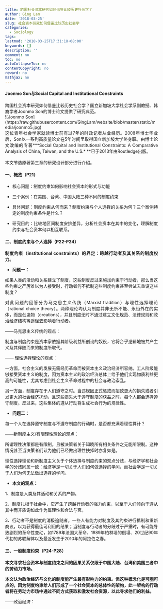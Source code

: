 ```yaml
---
title: 跨国社会资本研究如何借鉴比较历史社会学？
author: Ging Lam
date: '2018-03-25'
slug: 社会资本研究如何借鉴比较历史社会学
categories:
  - Sociology
tags:
lastmod: '2018-03-25T17:31:18+08:00'
keywords: []
description: ''
comment: no
toc: no
autoCollapseToc: no
contentCopyright: no
reward: no
mathjax: no
---
```



#### Joonmo Son与Social Capital and Institutional Constraints

<div  style= "text-align:justify;text-justify:distribute-all-lines "  id= "Content ">跨国社会资本研究如何借鉴比较历史社会学？国立新加坡大学社会学系副教授、韩裔学者Joonmo Son的博士论文提供了研究典范。</div>  
![Joonmo Son](https://raw.githubusercontent.com/GingLam/website/blob/master/static/media/joonmo5.jpg)
<br>
<div  style= "text-align:justify;text-justify:distribute-all-lines "  id= "Content ">这位青年社会学家就读博士前有过7年的时政记者从业经历。2008年博士毕业后，Son以一系列高质量论文在5年时间里取得国立新加坡大学终身职。由博士论文改编的专著***Social Capital and Institutional Constraints: A Comparative Analysis of China, Taiwan, and the U.S.* **已于2013年由Routledge出版。</div><br>

<div  style= "text-align:justify;text-justify:distribute-all-lines "  id= "Content ">本文节选原著第三章的研究设计部分进行介绍。

#### 一、概览（P21）

*   核心问题：制度约束如何影响社会资本的形式与功能

*   三个案例：在美国、台湾、中国大陆三种不同的制度约束

*   具体问题：制度约束从何而来？制度约束与个人选择的关系为何？三个案例特定的制度约束条件是什么？

*   研究目的：比较地区间制度安排差异，分析社会资本在其中的变化，理解制度约束与社会资本何以相互联系。


#### 二、制度约束与个人选择（P22-P24）

**制度约束（institutional constraints）的界定：跨越行动者及其关系的制度权力。**

*   **问题一：**

如果人类的活动和关系建立了制度，这些制度反过来施加约束于行动者，那么当这些约束之严厉难以为人接受时，行动者何不抵制这些制度约束甚至尝试去重设这些制度？

对此问题的回答分为马克思主义传统（Marxist tradition）与理性选择理论（rational choice theory）。两种理论均认为制度并非无所不能、永恒外在的实体，而是创造物（creations），并且制度无时不通过建立文化规范、法律规则和政治经济结构等途径去影响着行动者。

——马克思主义传统的观点：

制度与制度约束是资本家依据其阶级利益所创设的奴役，它将合乎逻辑地被共产主义及其伴随而来的制度所取代。

—— 理性选择理论的观点：

一方面，社会主义的发展无需经历革命而被资本主义政治经济所容纳。工人阶级能够接受资本主义的制度，因为资本主义的政治经济总体上给予他们实现物质利益更高的可能性，尤其考虑到社会主义革命过程中的社会与政治紊乱。

另一方面，制度存在于人们遵守之时。当违规因正式惩戒而招致更大的损失或者引发更大的社会经济扰动，且这些损失大于遵守制度的获益之时，每个人都会选择遵守制度。反过来，这些集体的遵从行动将生成社会行为的规律性。

*   **问题二：**

每一个人在选择遵守制度与不遵守制度的行动时，是否都充满着理性算计？

——新制度主义/有限理性理论的观点：

所谓理性决策都是有限制，且被决策者关于知晓所有相关条件之无能所限制。这种情况甚至当决策者们认为他们已经做出理性抉择时亦复如是。

理性选择理论和新制度主义关于个体选择与制度约束的观点分歧，与经济学和社会学的分歧同属一致：经济学是一切关于人们如何做选择的学问，而社会学是一切关于人们为何无法做出选择的学问。

*   **本文的观点：**

1、制度是人类及其活动和关系的产物。

2、制度扎根于社会中，它产生了跨越行动者的强力约束，以至于人们倾向于遵从其中而非质询如此作为属理性和合法与否。

3、行动者不是制度的消极追随者，一些人有能力对制度及其约束进行抵制和重新商议，以为获得最佳可利用的结果；当制度与行动者的分歧过于严重时，有可能导致剧烈的革命性变动，如1789年法国大革命、1989年柏林墙的倒塌、20世纪90年代初的苏联解体以及最近发生于2010年的阿拉伯之春。


#### 三、一般制度约束（P24-P28）

**本文寻求社会资本与制度约束之间的因果关系仅限于中国大陆、台湾和美国三者中的劳动力市场。**

**本文认为政治经济与文化的制度能产生最有影响力的约束。但这种概念化是可圈可点的，因为制度约束给人们形成了一个社会资本的总体性的架构，此一架构的行动者将在劳动力市场中通过不同方式获取和激发社会资源，以此寻求他们的利益。**

——政治经济：


